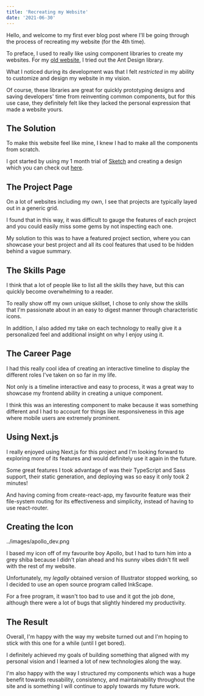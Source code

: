 ```yaml
---
title: 'Recreating my Website'
date: '2021-06-30'
---
```


Hello, and welcome to my first ever blog post where I'll be going through the process of recreating my website (for the 4th time). 

To preface, I used to really like using component libraries to create my websites. For my [old website](nervous-mclean-891e74.netlify.app), I tried out the Ant Design library. 

What I noticed during its development was that I felt *restricted* in my ability to customize and design my website in my vision. 

Of course, these libraries are great for quickly prototyping designs and saving developers' time from reinventing common components, but for this use case, they definitely felt like they lacked the personal expression that made a website yours. 


## The Solution

To make this website feel like mine, I knew I had to make all the components from scratch. 

I got started by using my 1 month trial of [Sketch](https://www.sketch.com/) and creating a design which you can check out [here](https://github.com/liubryann/portfolio-v4/blob/main/mockup/portfolio_mockup.pdf).

## The Project Page

On a lot of websites including my own, I see that projects are typically layed out in a generic grid. 

I found that in this way, it was difficult to gauge the features of each project and you could easily miss some gems by not inspecting each one. 

My solution to this was to have a featured project section, where you can showcase your best project and all its cool features that used to be hidden behind a vague summary.

## The Skills Page 

I think that a lot of people like to list all the skills they have, but this can quickly become overwhelming to a reader. 

To really show off my own unique skillset, I chose to only show the skills that I'm passionate about in an easy to digest manner through characteristic icons.

In addition, I also added my take on each technology to really give it a personalized feel and additional insight on why I enjoy using it. 


## The Career Page 

I had this really cool idea of creating an interactive timeline to display the different roles I've taken on so far in my life.

Not only is a timeline interactive and easy to process, it was a great way to showcase my frontend ability in creating a unique component. 

I think this was an interesting component to make because it was something different and I had to account for things like responsiveness in this age where mobile users are extremely prominent. 


## Using Next.js

I really enjoyed using Next.js for this project and I'm looking forward to exploring more of its features and would definitely use it again in the future. 

Some great features I took advantage of was their TypeScript and Sass support, their static generation, and deploying was so easy it only took 2 minutes!

And having coming from create-react-app, my favourite feature was their file-system routing for its effectiveness and simplicity, instead of having to use react-router.

## Creating the Icon

../images/apollo_dev.png

I based my icon off of my favourite boy Apollo, but I had to turn him into a grey shiba because I didn't plan ahead and his sunny vibes didn't fit well with the rest of my website.

Unfortunately, my *legally* obtained version of Illustrator stopped working, so I decided to use an open source program called InkScape. 

For a free program, it wasn't too bad to use and it got the job done, although there were a lot of bugs that slightly hindered my productivity. 


## The Result

Overall, I'm happy with the way my website turned out and I'm hoping to stick with this one for a while (until I get bored).

I definitely achieved my goals of building something that aligned with my personal vision and I learned a lot of new technologies along the way. 

I'm also happy with the way I structured my components which was a huge benefit towards reusability, consistency, and maintainability throughout the site and is something I will continue to apply towards my future work. 

